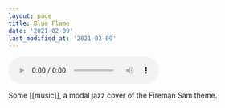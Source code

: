 ```yaml
---
layout: page
title: Blue Flame
date: '2021-02-09'
last_modified_at: '2021-02-09'
---
```


<audio controls="controls" src="/assets/audio/Blue Flame.mp3"></audio>

Some [[music]], a modal jazz cover of the Fireman Sam theme.
